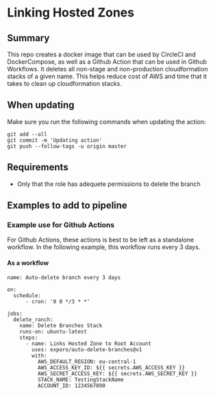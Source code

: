 # Linking Hosted Zones

## Summary
This repo creates a docker image that can be used by CircleCI and DockerCompose, as well as a Github Action that can be used in Github Workflows. It deletes all non-stage and non-production cloudformation stacks of a given name. This helps reduce cost of AWS and time that it takes to clean up cloudformation stacks.

## When updating
Make sure you run the following commands when updating the action:
```
git add --all
git commit -m 'Updating action'
git push --follow-tags -u origin master
```

## Requirements
 - Only that the role has adequete permissions to delete the branch

## Examples to add to pipeline
### Example use for Github Actions
For Github Actions, these actions is best to be left as a standalone workflow. In the following example, this workflow runs every 3 days.
#### As a workflow
```
name: Auto-delete branch every 3 days

on: 
  schedule:
      - cron: '0 0 */3 * *'

jobs:
  delete_ranch:
    name: Delete Branches Stack
    runs-on: ubuntu-latest
    steps:
      - name: Links Hosted Zone to Root Account
        uses: exporo/auto-delete-branches@v1
        with:
          AWS_DEFAULT_REGION: eu-central-1
          AWS_ACCESS_KEY_ID: ${{ secrets.AWS_ACCESS_KEY }}
          AWS_SECRET_ACCESS_KEY: ${{ secrets.AWS_SECRET_KEY }}
          STACK_NAME: TestingStackName
          ACCOUNT_ID: 1234567890
```